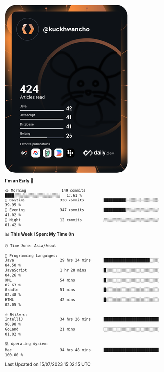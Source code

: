 <a href="https://app.daily.dev/kuckhwancho"><img src="https://github.com/kuckjwi0928/kuckjwi0928/blob/master/devcard.svg" width="400" alt="Kuckjwi Devcard"/></a>

<!--START_SECTION:waka-->
**I'm an Early 🐤** 

```text
🌞 Morning                149 commits         ████░░░░░░░░░░░░░░░░░░░░░   17.61 % 
🌆 Daytime                338 commits         ██████████░░░░░░░░░░░░░░░   39.95 % 
🌃 Evening                347 commits         ██████████░░░░░░░░░░░░░░░   41.02 % 
🌙 Night                  12 commits          ░░░░░░░░░░░░░░░░░░░░░░░░░   01.42 % 
```


📊 **This Week I Spent My Time On** 

```text
🕑︎ Time Zone: Asia/Seoul

💬 Programming Languages: 
Java                     29 hrs 24 mins      █████████████████████░░░░   84.50 % 
JavaScript               1 hr 28 mins        █░░░░░░░░░░░░░░░░░░░░░░░░   04.26 % 
XML                      54 mins             █░░░░░░░░░░░░░░░░░░░░░░░░   02.63 % 
Gradle                   51 mins             █░░░░░░░░░░░░░░░░░░░░░░░░   02.48 % 
HTML                     42 mins             █░░░░░░░░░░░░░░░░░░░░░░░░   02.05 % 

🔥 Editors: 
IntelliJ                 34 hrs 26 mins      █████████████████████████   98.98 % 
GoLand                   21 mins             ░░░░░░░░░░░░░░░░░░░░░░░░░   01.02 % 

💻 Operating System: 
Mac                      34 hrs 48 mins      █████████████████████████   100.00 % 
```


 Last Updated on 15/07/2023 15:02:15 UTC
<!--END_SECTION:waka-->
